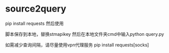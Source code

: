 # source2query

pip install requests
然后使用

脚本保存到本地，替换stmapikey
然后在本地文件夹cmd中输入python query.py

如需减少查询间隔，请尽量使用vpn代理服务
pip install requests[socks]
